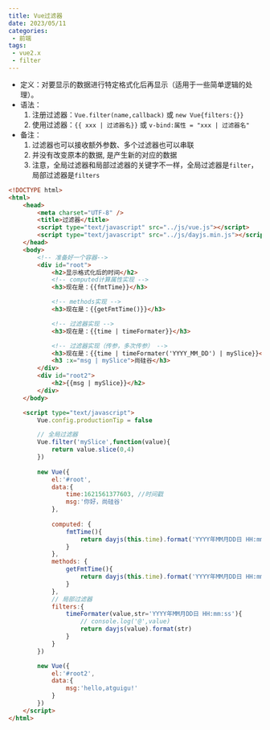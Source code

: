 ```yaml
---
title: Vue过滤器
date: 2023/05/11
categories:
 - 前端
tags:
 - vue2.x
 - filter
---
```


- 定义：对要显示的数据进行特定格式化后再显示（适用于一些简单逻辑的处理）。
- 语法：
    1. 注册过滤器：`Vue.filter(name,callback)` 或 `new Vue{filters:{}}`
    2. 使用过滤器：`{{ xxx | 过滤器名}}`  或  `v-bind:属性 = "xxx | 过滤器名"`
- 备注：
    1. 过滤器也可以接收额外参数、多个过滤器也可以串联
    2. 并没有改变原本的数据, 是产生新的对应的数据
    3. 注意，全局过滤器和局部过滤器的关键字不一样，全局过滤器是`filter`，局部过滤器是`filters`

```html
<!DOCTYPE html>
<html>
	<head>
		<meta charset="UTF-8" />
		<title>过滤器</title>
		<script type="text/javascript" src="../js/vue.js"></script>
		<script type="text/javascript" src="../js/dayjs.min.js"></script>
	</head>
	<body>
		<!-- 准备好一个容器-->
		<div id="root">
			<h2>显示格式化后的时间</h2>
			<!-- computed计算属性实现 -->
			<h3>现在是：{{fmtTime}}</h3>

			<!-- methods实现 -->
			<h3>现在是：{{getFmtTime()}}</h3>

			<!-- 过滤器实现 -->
			<h3>现在是：{{time | timeFormater}}</h3>

			<!-- 过滤器实现（传参，多次传参） -->
			<h3>现在是：{{time | timeFormater('YYYY_MM_DD') | mySlice}}</h3>
			<h3 :x="msg | mySlice">尚硅谷</h3>
		</div>
		<div id="root2">
			<h2>{{msg | mySlice}}</h2>
		</div>
	</body>

	<script type="text/javascript">
		Vue.config.productionTip = false

		// 全局过滤器
		Vue.filter('mySlice',function(value){
			return value.slice(0,4)
		})
		
		new Vue({
			el:'#root',
			data:{
				time:1621561377603, //时间戳
				msg:'你好，尚硅谷'
			},
            
			computed: {
				fmtTime(){
					return dayjs(this.time).format('YYYY年MM月DD日 HH:mm:ss')
				}
			},
			methods: {
				getFmtTime(){
					return dayjs(this.time).format('YYYY年MM月DD日 HH:mm:ss')
				}
			},
			// 局部过滤器
			filters:{
				timeFormater(value,str='YYYY年MM月DD日 HH:mm:ss'){
					// console.log('@',value)
					return dayjs(value).format(str)
				}
			}
		})

		new Vue({
			el:'#root2',
			data:{
				msg:'hello,atguigu!'
			}
		})
	</script>
</html>
```